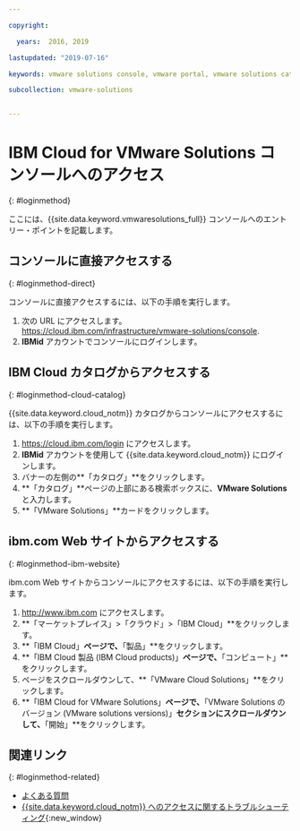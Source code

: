 ```yaml
---

copyright:

  years:  2016, 2019

lastupdated: "2019-07-16"

keywords: vmware solutions console, vmware portal, vmware solutions catalog

subcollection: vmware-solutions


---
```


# IBM Cloud for VMware Solutions コンソールへのアクセス
{: #loginmethod}

ここには、{{site.data.keyword.vmwaresolutions_full}} コンソールへのエントリー・ポイントを記載します。

## コンソールに直接アクセスする
{: #loginmethod-direct}

コンソールに直接アクセスするには、以下の手順を実行します。
1. 次の URL にアクセスします。
   https://cloud.ibm.com/infrastructure/vmware-solutions/console.
2. **IBMid** アカウントでコンソールにログインします。

## IBM Cloud カタログからアクセスする
{: #loginmethod-cloud-catalog}

{{site.data.keyword.cloud_notm}} カタログからコンソールにアクセスするには、以下の手順を実行します。
1. https://cloud.ibm.com/login にアクセスします。
2. **IBMid** アカウントを使用して {{site.data.keyword.cloud_notm}} にログインします。
3. バナーの左側の**「カタログ」**をクリックします。
4. **「カタログ」**ページの上部にある検索ボックスに、**VMware Solutions** と入力します。
5. **「VMware Solutions」**カードをクリックします。

## ibm.com Web サイトからアクセスする
{: #loginmethod-ibm-website}

ibm.com Web サイトからコンソールにアクセスするには、以下の手順を実行します。
1. http://www.ibm.com にアクセスします。
2. **「マーケットプレイス」>「クラウド」>「IBM Cloud」**をクリックします。
2. **「IBM Cloud」**ページで、**「製品」**をクリックします。
3. **「IBM Cloud 製品 (IBM Cloud products)」**ページで、**「コンピュート」**をクリックします。
4. ページをスクロールダウンして、**「VMware Cloud Solutions」**をクリックします。
5. **「IBM Cloud for VMware Solutions」**ページで、**「VMware Solutions のバージョン (VMware solutions versions)」**セクションにスクロールダウンして、**「開始」**をクリックします。

## 関連リンク
{: #loginmethod-related}

* [よくある質問](/docs/services/vmwaresolutions/vmonic?topic=vmware-solutions-faq)
* [{{site.data.keyword.cloud_notm}} へのアクセスに関するトラブルシューティング](/docs/account?topic=account-accessing){:new_window}
